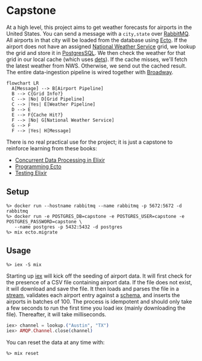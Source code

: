 # Capstone

At a high level, this project aims to get weather forecasts for airports in the United States.
You can send a message with a `city,state` over [RabbitMQ](https://www.rabbitmq.com).
All airports in that city will be loaded from the database using [Ecto](https://hexdocs.pm/ecto/Ecto.html).
If the airport does not have an assigned [National Weather Service](https://www.weather.gov/documentation/services-web-api) grid, we lookup the grid and store it in [PostgresSQL](https://www.postgresql.org).
We then check the weather for that grid in our local cache (which uses [dets](https://www.erlang.org/doc/man/dets.html)).
If the cache misses, we'll fetch the latest weather from NWS.
Otherwise, we send out the cached result.
The entire data-ingestion pipeline is wired together with [Broadway](https://elixir-broadway.org).

```mermaid
flowchart LR
  A[Message] --> B[Airport Pipeline]
  B --> C{Grid Info?}
  C --> |No| D[Grid Pipeline]
  C --> |Yes| E[Weather Pipeline]
  D --> E
  E --> F{Cache Hit?}
  F --> |No| G[National Weather Service]
  G --> F
  F --> |Yes| H[Message]
```

There is no real practical use for the project; it is just a capstone to reinforce learning from these books:

- [Concurrent Data Processing in Elixir](https://pragprog.com/titles/sgdpelixir/concurrent-data-processing-in-elixir/)
- [Programming Ecto](https://pragprog.com/titles/wmecto/programming-ecto/)
- [Testing Elixir](https://pragprog.com/titles/lmelixir/testing-elixir/)

## Setup

```
%> docker run --hostname rabbitmq --name rabbitmq -p 5672:5672 -d rabbitmq
%> docker run -e POSTGRES_DB=capstone -e POSTGRES_USER=capstone -e POSTGRES_PASSWORD=capstone \
   --name postgres -p 5432:5432 -d postgres
%> mix ecto.migrate
```

## Usage

```
%> iex -S mix
```

Starting up [iex](https://hexdocs.pm/iex/1.12/IEx.html) will kick off the seeding of airport data.
It will first check for the presence of a CSV file containing airport data.
If the file does not exist, it will download and save the file.
It then loads and parses the file in a [stream](https://hexdocs.pm/elixir/1.12/Stream.html), validates each airport entry against a [schema](https://hexdocs.pm/ecto/Ecto.Schema.html), and inserts the airports in batches of 100.
The process is idempotent and should only take a few seconds to run the first time you load iex (mainly downloading the file).
Thereafter, it will take milliseconds.

```elixir
iex> channel = lookup.("Austin", "TX")
iex> AMQP.Channel.close(channel)
```

You can reset the data at any time with:

```
%> mix reset
```